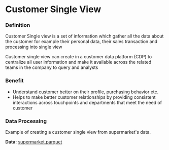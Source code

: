 # Customer Single View

### Definition

Customer Single view is a set of information which gather all the data about the customer for example their personal data, their sales transaction and processing into single view

Customer single view can create in a customer data platform (CDP) to centralize all user information and make it available across the related teams in the company to query and analysts

### Benefit
- Understand customer better on their profile, purchasing behavior etc. 
- Helps to make better customer relationships by providing consistent interactions across touchpoints and departments that meet the need of customer

### Data Processing
Example of creating a customer single view from supermarket's data.

**Data:** [supermarket.parquet](./supermarket.parquet)  
